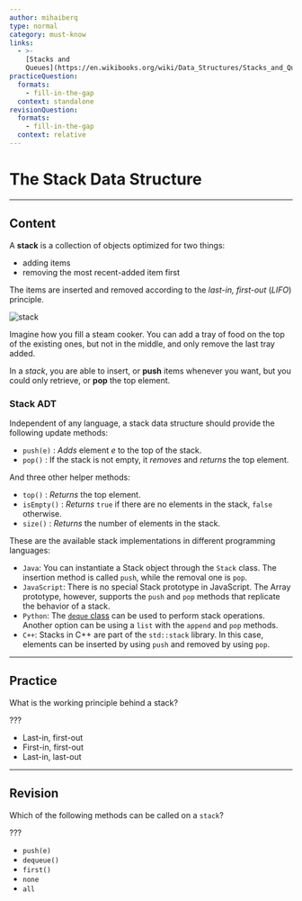 ```yaml
---
author: mihaiberq
type: normal
category: must-know
links:
  - >-
    [Stacks and
    Queues](https://en.wikibooks.org/wiki/Data_Structures/Stacks_and_Queues){website}
practiceQuestion:
  formats:
    - fill-in-the-gap
  context: standalone
revisionQuestion:
  formats:
    - fill-in-the-gap
  context: relative
---
```


# The Stack Data Structure


---

## Content

A **stack** is a collection of objects optimized for two things:

- adding items
- removing the most recent-added item first

The items are inserted and removed according to the *last-in, first-out* (*LIFO*) principle.

![stack](https://img.enkipro.com/a81cf71c5ee5e7dfbf0ffcd911b02642.png)

Imagine how you fill a steam cooker. You can add a tray of food on the top of the existing ones, but not in the middle, and only remove the last tray added.

In a *stack*, you are able to insert, or **push** items whenever you want, but you could only retrieve, or **pop** the top element.

### Stack ADT

Independent of any language, a stack data structure should provide the following update methods:

- `push(e)` : *Adds* element *e* to the top of the stack.
- `pop()` : If the stack is not empty, it *removes* and *returns* the top element.

And three other helper methods:

- `top()` : *Returns* the top element.
- `isEmpty()` : *Returns* `true` if there are no elements in the stack, `false` otherwise.
- `size()` : *Returns* the number of elements in the stack.

These are the available stack implementations in different programming languages:

- `Java`: You can instantiate a Stack object through the `Stack` class. The insertion method is called `push`, while the removal one is `pop`.
- `JavaScript`: There is no special Stack prototype in JavaScript. The Array prototype, however, supports the `push` and `pop` methods that replicate the behavior of a stack.
- `Python`: The [`deque` class](https://docs.python.org/2.5/lib/deque-objects.html) can be used to perform stack operations. Another option can be using a `list` with the `append` and `pop` methods.
- `C++`: Stacks in C++ are part of the `std::stack` library. In this case, elements can be inserted by using `push` and removed by using `pop`.


---

## Practice

What is the working principle behind a stack?

???

- Last-in, first-out
- First-in, first-out
- Last-in, last-out


---

## Revision

Which of the following methods can be called on a `stack`?

???

- `push(e)`
- `dequeue()`
- `first()`
- `none`
- `all`
